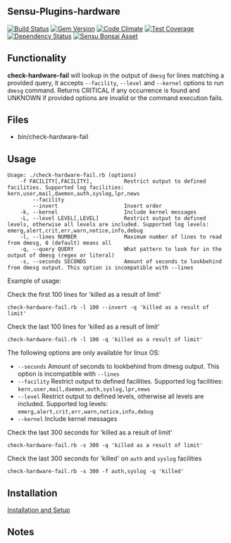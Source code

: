 ## Sensu-Plugins-hardware

[ ![Build Status](https://travis-ci.org/sensu-plugins/sensu-plugins-hardware.svg?branch=master)](https://travis-ci.org/sensu-plugins/sensu-plugins-hardware)
[![Gem Version](https://badge.fury.io/rb/sensu-plugins-hardware.svg)](http://badge.fury.io/rb/sensu-plugins-hardware)
[![Code Climate](https://codeclimate.com/github/sensu-plugins/sensu-plugins-hardware/badges/gpa.svg)](https://codeclimate.com/github/sensu-plugins/sensu-plugins-hardware)
[![Test Coverage](https://codeclimate.com/github/sensu-plugins/sensu-plugins-hardware/badges/coverage.svg)](https://codeclimate.com/github/sensu-plugins/sensu-plugins-hardware)
[![Dependency Status](https://gemnasium.com/sensu-plugins/sensu-plugins-hardware.svg)](https://gemnasium.com/sensu-plugins/sensu-plugins-hardware)
[![Sensu Bonsai Asset](https://img.shields.io/badge/Bonsai-Download%20Me-brightgreen.svg?colorB=89C967&logo=sensu)](https://bonsai.sensu.io/assets/ivoamorim/sensu-plugins-hardware)

## Functionality
**check-hardware-fail** will lookup in the output of `dmesg` for lines matching a provided query, it accepts `--facility`, `--level` and `--kernel` options to run `dmesg` command. Returns CRITICAL if any occurrence is found and UNKNOWN if provided options are invalid or the command execution fails.

## Files
 * bin/check-hardware-fail

## Usage
```
Usage: ./check-hardware-fail.rb (options)
    -f FACILITY[,FACILITY],          Restrict output to defined facilities. Supported log facilities: kern,user,mail,daemon,auth,syslog,lpr,news
        --facility
        --invert                     Invert order
    -k, --kernel                     Include kernel messages
    -L, --level LEVEL[,LEVEL]        Restrict output to defined levels, otherwise all levels are included. Supported log levels: emerg,alert,crit,err,warn,notice,info,debug
    -l, --lines NUMBER               Maximum number of lines to read from dmesg, 0 (default) means all
    -q, --query QUERY                What pattern to look for in the output of dmesg (regex or literal)
    -s, --seconds SECONDS            Amount of seconds to lookbehind from dmesg output. This option is incompatible with --lines
```

Example of usage:

Check the first 100 lines for 'killed as a result of limit'
```
check-hardware-fail.rb -l 100 --invert -q 'killed as a result of limit'
```

Check the last 100 lines for 'killed as a result of limit'
```
check-hardware-fail.rb -l 100 -q 'killed as a result of limit'
```


The following options are only available for linux OS:

* `--seconds` Amount of seconds to lookbehind from dmesg output. This option is incompatible with `--lines`
* `--facility` Restrict output to defined facilities. Supported log facilities: `kern,user,mail,daemon,auth,syslog,lpr,news`
* `--level` Restrict output to defined levels, otherwise all levels are included. Supported log levels: `emerg,alert,crit,err,warn,notice,info,debug`
* `--kernel` Include kernel messages

Check the last 300 seconds for 'killed as a result of limit'
```
check-hardware-fail.rb -s 300 -q 'killed as a result of limit'
```

Check the last 300 seconds for 'killed' on `auth` and `syslog` facilities
```
check-hardware-fail.rb -s 300 -f auth,syslog -q 'killed'
```


## Installation

[Installation and Setup](http://sensu-plugins.io/docs/installation_instructions.html)

## Notes
